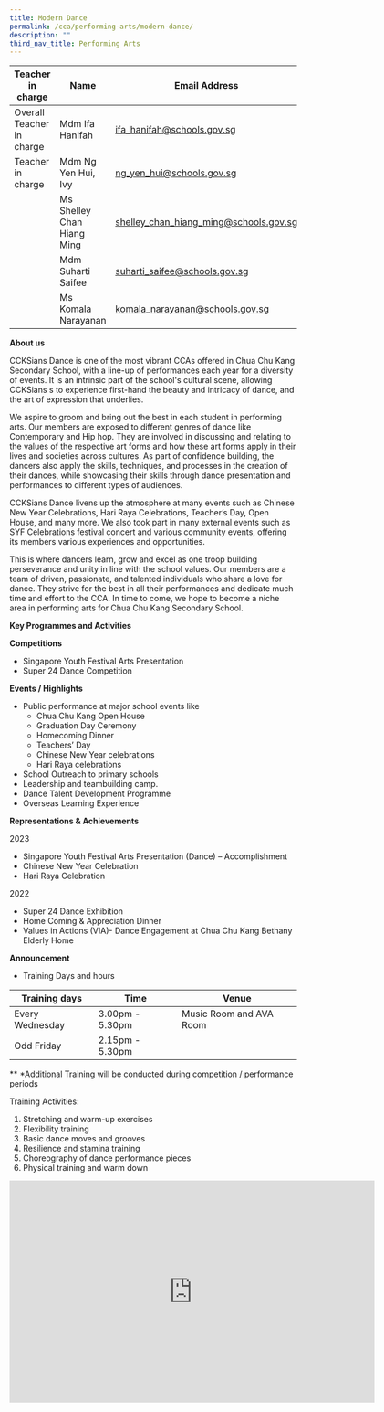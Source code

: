 ```yaml
---
title: Modern Dance
permalink: /cca/performing-arts/modern-dance/
description: ""
third_nav_title: Performing Arts
---
```

| Teacher in charge	| Name 	| Email Address 	|
|---	|---	|---	|
| Overall Teacher in charge	| Mdm Ifa Hanifah	| [ifa_hanifah@schools.gov.sg ](mailto:ifa_hanifah@schools.gov.sg )	|
| Teacher in charge	| Mdm Ng Yen Hui, Ivy	| [ng_yen_hui@schools.gov.sg](mailto:ng_yen_hui@schools.gov.sg)	|
| 	| Ms Shelley Chan Hiang Ming	| [shelley_chan_hiang_ming@schools.gov.sg](mailto:shelley_chan_hiang_ming@schools.gov.sg)	|
| 	| Mdm Suharti Saifee	| [suharti_saifee@schools.gov.sg](mailto:suharti_saifee@schools.gov.sg)	|
| 	| Ms Komala Narayanan	| [komala_narayanan@schools.gov.sg](mailto:komala_narayanan@schools.gov.sg)	|


**About us**

CCKSians Dance is one of the most vibrant CCAs offered in Chua Chu Kang Secondary School, with a line-up of performances each year for a diversity of events. It is an intrinsic part of the school's cultural scene, allowing CCKSians s to experience first-hand the beauty and intricacy of dance, and the art of expression that underlies.

We aspire to groom and bring out the best in each student in performing arts. Our members are exposed to different genres of dance like Contemporary and Hip hop. They are involved in discussing and relating to the values of the respective art forms and how these art forms apply in their lives and societies across cultures. As part of confidence building, the dancers also apply the skills, techniques, and processes in the creation of their dances, while showcasing their skills through dance presentation and performances to different types of audiences.

CCKSians Dance livens up the atmosphere at many events such as Chinese New Year Celebrations, Hari Raya Celebrations, Teacher’s Day, Open House, and many more. We also took part in many external events such as SYF Celebrations festival concert and various community events, offering its members various experiences and opportunities.

This is where dancers learn, grow and excel as one troop building perseverance and unity in line with the school values. Our members are a team of driven, passionate, and talented individuals who share a love for dance. They strive for the best in all their performances and dedicate much time and effort to the CCA. In time to come, we hope to become a niche area in performing arts for Chua Chu Kang Secondary School. 


**Key Programmes and Activities**

**Competitions**
* Singapore Youth Festival Arts Presentation
* Super 24 Dance Competition

**Events / Highlights**
* Public performance at major school events like
	* Chua Chu Kang Open House
	* Graduation Day Ceremony
	* Homecoming Dinner
	* Teachers’ Day
	* Chinese New Year celebrations
	* Hari Raya celebrations
* School Outreach to primary schools
* Leadership and teambuilding camp.
* Dance Talent Development Programme
* Overseas Learning Experience

**Representations &amp; Achievements**

2023
* Singapore Youth Festival Arts Presentation (Dance) – Accomplishment
* Chinese New Year Celebration
* Hari Raya Celebration

2022
* Super 24 Dance Exhibition
* Home Coming &amp; Appreciation Dinner 
* Values in Actions (VIA)- Dance Engagement at Chua Chu Kang Bethany Elderly Home




**Announcement** 

* Training Days and hours

|Training days	| Time	| Venue	|
|---	|---	|---	|
| Every Wednesday	| 3.00pm - 5.30pm	| Music Room and AVA Room	|
| Odd Friday	| 2.15pm - 5.30pm	|	|

** *Additional Training will be conducted during competition / performance periods

Training Activities:
1.	Stretching and warm-up exercises
2.	Flexibility training
3.	Basic dance moves and grooves
4.	Resilience and stamina training
5.	Choreography of dance performance pieces
6.	Physical training and warm down


<iframe src="https://docs.google.com/presentation/d/e/2PACX-1vTeaMzoBZhCdD_tWR2WyefPmKPLsasys89-oolX1UM2-qwHHYa6SRnAAmQU46mmdQ/embed?start=true&amp;loop=true&amp;delayms=3000" frameborder="0" width="640" height="389" allowfullscreen="true"></iframe>